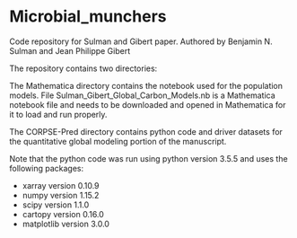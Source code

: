 # Microbial_munchers

Code repository for Sulman and Gibert paper.
Authored by Benjamin N. Sulman and Jean Philippe Gibert

The repository contains two directories:

The Mathematica directory contains the notebook used for the population models. File Sulman_Gibert_Global_Carbon_Models.nb is a Mathematica notebook file and needs to be downloaded and opened in Mathematica for it to load and run properly.

The CORPSE-Pred directory contains python code and driver datasets for the quantitative global modeling portion of the manuscript.

Note that the python code was run using python version 3.5.5 and uses the following packages:

* xarray version 0.10.9
* numpy version 1.15.2
* scipy version 1.1.0
* cartopy version 0.16.0
* matplotlib version 3.0.0
